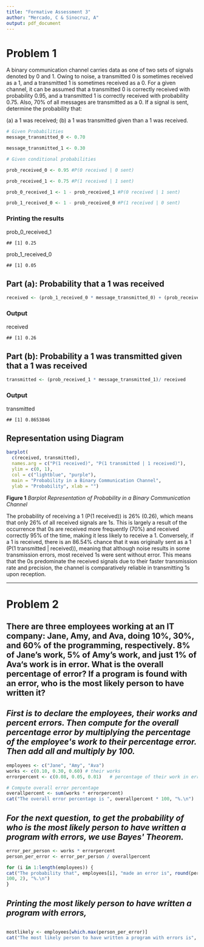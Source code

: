 ```yaml
---
title: "Formative Assessment 3"
author: "Mercado, C & Sinocruz, A"
output: pdf_document
---
```



# Problem 1

A binary communication channel carries data as one of two sets of signals denoted by 0 and 1. Owing to noise, a transmitted 0 is sometimes received as a 1, and a transmitted 1 is sometimes received as a 0. For a given channel, it can be assumed that a transmitted 0 is correctly received with probability 0.95, and a transmitted 1 is correctly received with probability 0.75. Also, 70% of all messages are transmitted as a 0. If a signal is sent, determine the probability that:

(a) a 1 was received;
(b) a 1 was transmitted given than a 1 was received.

```r
# Given Probabilities
message_transmitted_0 <- 0.70

message_transmitted_1 <- 0.30

```

```r
# Given conditional probabilities

prob_received_0 <- 0.95 #P(0 received | 0 sent)

prob_received_1 <- 0.75 #P(1 received | 1 sent)

prob_0_received_1 <- 1 - prob_received_1 #P(0 received | 1 sent)

prob_1_received_0 <- 1 - prob_received_0 #P(1 received | 0 sent)
```

### Printing the results

prob_0_received_1

```         
## [1] 0.25
```

prob_1_received_0

```         
## [1] 0.05
```

## Part (a): Probability that a 1 was received

```r
received <- (prob_1_received_0 * message_transmitted_0) + (prob_received_1 * message_transmitted_1)
```

### Output

received

```         
## [1] 0.26
```

## Part (b): Probability a 1 was transmitted given that a 1 was received

```r
transmitted <- (prob_received_1 * message_transmitted_1)/ received
```

### Output

transmitted

```         
## [1] 0.8653846
```

## Representation using Diagram

```r
barplot(
  c(received, transmitted), 
  names.arg = c("P(1 received)", "P(1 transmitted | 1 received)"),
  ylim = c(0, 1), 
  col = c("lightblue", "purple"),
  main = "Probability in a Binary Communication Channel",
  ylab = "Probability", xlab = "")
```

**Figure 1** *Barplot Representation of Probability in a Binary Communication Channel*

The probability of receiving a 1 (P(1 received)) is 26% (0.26), which means that only 26% of all received signals are 1s. This is largely a result of the occurrence that 0s are received more frequently (70%) and received correctly 95% of the time, making it less likely to receive a 1. Conversely, if a 1 is received, there is an 86.54% chance that it was originally sent as a 1 (P(1 transmitted \| received)), meaning that although noise results in some transmission errors, most received 1s were sent without error. This means that the 0s predominate the received signals due to their faster transmission rate and precision, the channel is comparatively reliable in transmitting 1s upon reception.

----------------------------------------------------------------------------------------------------------------------------

#  Problem 2

## There are three employees working at an IT company: Jane, Amy, and Ava, doing 10%, 30%, and 60% of the programming, respectively. 8% of Jane’s work, 5% of Amy’s work, and just 1% of Ava‘s work is in error. What is the overall percentage of error? If a program is found with an error, who is the most likely person to have written it?

## *First is to declare the employees, their works and percent errors. Then compute for the overall percentage error by multiplying the percentage of the employee's work to their percentage error. Then add all and multiply by 100.*

```r
employees <- c("Jane", "Amy", "Ava")
works <- c(0.10, 0.30, 0.60) # their works
errorpercent <- c(0.08, 0.05, 0.01)   # percentage of their work in error

# Compute overall error percentage
overallpercent <- sum(works * errorpercent)
cat("The overall error percentage is ", overallpercent * 100, "%.\n")

```

## *For the next question, to get the probability of who is the most likely person to have written a program with errors, we use Bayes' Theorem.*

```r
error_per_person <- works * errorpercent
person_per_error <- error_per_person / overallpercent

for (i in 1:length(employees)) {
cat("The probability that", employees[i], "made an error is", round(person_per_error[i] * 
100, 2), "%.\n")
}
```

## *Printing the most likely person to have written a program with errors,*

```r

mostlikely <- employees[which.max(person_per_error)]
cat("The most likely person to have written a program with errors is", mostlikely, ".\n")

```
